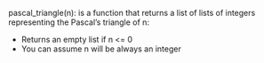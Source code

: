 pascal_triangle(n): is a function that returns a list of lists of integers representing the Pascal’s triangle of n:
- Returns an empty list if n <= 0
- You can assume n will be always an integer